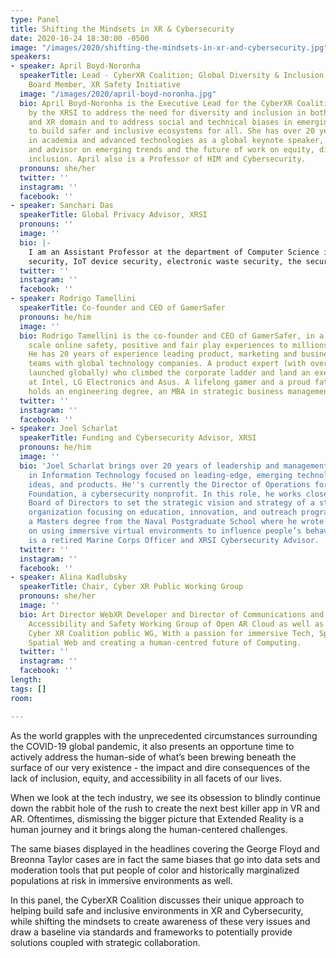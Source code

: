 ```yaml
---
type: Panel
title: Shifting the Mindsets in XR & Cybersecurity
date: 2020-10-24 18:30:00 -0500
image: "/images/2020/shifting-the-mindsets-in-xr-and-cybersecurity.jpg"
speakers:
- speaker: April Boyd-Noronha
  speakerTitle: Lead - CyberXR Coalition; Global Diversity & Inclusion Advisor and
    Board Member, XR Safety Initiative
  image: "/images/2020/april-boyd-noronha.jpg"
  bio: April Boyd-Noronha is the Executive Lead for the CyberXR Coalition, launched
    by the XRSI to address the need for diversity and inclusion in both the cybersecurity
    and XR domain and to address social and technical biases in emerging technologies
    to build safer and inclusive ecosystems for all. She has over 20 years of experience
    in academia and advanced technologies as a global keynote speaker, thought leader,
    and advisor on emerging trends and the future of work on equity, diversity, and
    inclusion. April also is a Professor of HIM and Cybersecurity.
  pronouns: she/her
  twitter: ''
  instagram: ''
  facebook: ''
- speaker: Sanchari Das
  speakerTitle: Global Privacy Advisor, XRSI
  pronouns: ''
  image: ''
  bio: |-
    I am an Assistant Professor at the department of Computer Science in the Ritchie School of Engineering and Computer Science at University of Denver. I received Ph.D. from Indiana University Bloomington. My research focuses on social media privacy, privacy policies, the economics of
    security, IoT device security, electronic waste security, the security of AR/VR/MR devices, and others. I am also working as a User Experience Consultant for the secure technologies at Parity Technology . I am also a Global Privacy Adviser at XRSI.org where we work towards building safer and privacy preserving XR tools.
  twitter: ''
  instagram: ''
  facebook: ''
- speaker: Rodrigo Tamellini
  speakerTitle: Co-founder and CEO of GamerSafer
  pronouns: he/him
  image: ''
  bio: Rodrigo Tamellini is the co-founder and CEO of GamerSafer, in a mission to
    scale online safety, positive and fair play experiences to millions of players.
    He has 20 years of experience leading product, marketing and business strategy
    teams with global technology companies. A product expert (with over 100 products
    launched globally) who climbed the corporate ladder and land an executive position
    at Intel, LG Electronics and Asus. A lifelong gamer and a proud father of 3, he
    holds an engineering degree, an MBA in strategic business management.
  twitter: ''
  instagram: ''
  facebook: ''
- speaker: Joel Scharlat
  speakerTitle: Funding and Cybersecurity Advisor, XRSI
  pronouns: he/him
  image: ''
  bio: 'Joel Scharlat brings over 20 years of leadership and management experience
    in Information Technology focused on leading-edge, emerging technology concepts,
    ideas, and products. He''s currently the Director of Operations for Cyber Bytes
    Foundation, a cybersecurity nonprofit. In this role, he works closely with the
    Board of Directors to set the strategic vision and strategy of a start-up nonprofit
    organization focusing on education, innovation, and outreach programs. He holds
    a Masters degree from the Naval Postgraduate School where he wrote his thesis
    on using immersive virtual environments to influence people’s behaviors. Joel
    is a retired Marine Corps Officer and XRSI Cybersecurity Advisor. '
  twitter: ''
  instagram: ''
  facebook: ''
- speaker: Alina Kadlubsky
  speakerTitle: Chair, Cyber XR Public Working Group
  pronouns: she/her
  image: ''
  bio: Art Director WebXR Developer and Director of Communications and Lead of the
    Accessibility and Safety Working Group of Open AR Cloud as well as chair of the
    Cyber XR Coalition public WG, With a passion for immersive Tech, Spatial Computing,
    Spatial Web and creating a human-centred future of Computing.
  twitter: ''
  instagram: ''
  facebook: ''
length: 
tags: []
room: 

---
```

As the world grapples with the unprecedented circumstances surrounding the COVID-19 global pandemic, it also presents an opportune time to actively address the human-side of what’s been brewing beneath the surface of our very existence - the impact and dire consequences of the lack of inclusion, equity, and accessibility in all facets of our lives.  
  
When we look at the tech industry, we see its obsession to blindly continue down the rabbit hole of the rush to create the next best killer app in VR and AR. Oftentimes, dismissing the bigger picture that Extended Reality is a human journey and it brings along the human-centered challenges.  
  
The same biases displayed in the headlines covering the George Floyd and Breonna Taylor cases are in fact the same biases that go into data sets and moderation tools that put people of color and historically marginalized populations at risk in immersive environments as well.  
  
In this panel, the CyberXR Coalition discusses their unique approach to helping build safe and inclusive environments in XR and Cybersecurity, while shifting the mindsets to create awareness of these very issues and draw a baseline via standards and frameworks to potentially provide solutions coupled with strategic collaboration.